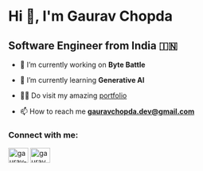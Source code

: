 # Hi 👋, I'm Gaurav Chopda
## Software Engineer from India 🇮🇳

- 🔭 I’m currently working on **Byte Battle**

- 🌱 I’m currently learning **Generative AI**

- 👨‍💻 Do visit my amazing [portfolio](https://gaurav-chopda.vercel.app/)

- 📫 How to reach me **gauravchopda.dev@gmail.com**

<h3 align="left">Connect with me:</h3>
<p align="left">
<a href="https://linkedin.com/in/gaurav-chopada" target="blank"><img align="center" src="https://raw.githubusercontent.com/rahuldkjain/github-profile-readme-generator/master/src/images/icons/Social/linked-in-alt.svg" alt="gaurav-chopada" height="30" width="40" /></a>
<a href="https://instagram.com/gaurav.chopada" target="blank"><img align="center" src="https://raw.githubusercontent.com/rahuldkjain/github-profile-readme-generator/master/src/images/icons/Social/instagram.svg" alt="gaurav.chopada" height="30" width="40" /></a>
</p>
